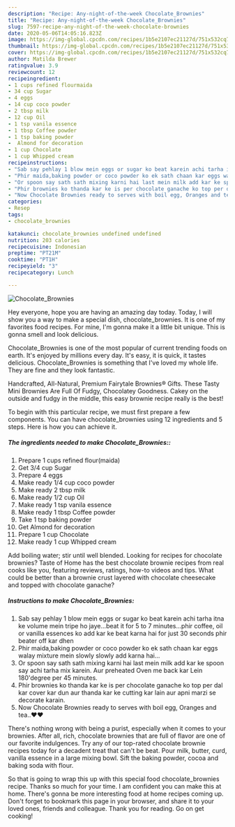```yaml
---
description: "Recipe: Any-night-of-the-week Chocolate_Brownies"
title: "Recipe: Any-night-of-the-week Chocolate_Brownies"
slug: 7597-recipe-any-night-of-the-week-chocolate-brownies
date: 2020-05-06T14:05:16.823Z
image: https://img-global.cpcdn.com/recipes/1b5e2107ec21127d/751x532cq70/chocolate_brownies-recipe-main-photo.jpg
thumbnail: https://img-global.cpcdn.com/recipes/1b5e2107ec21127d/751x532cq70/chocolate_brownies-recipe-main-photo.jpg
cover: https://img-global.cpcdn.com/recipes/1b5e2107ec21127d/751x532cq70/chocolate_brownies-recipe-main-photo.jpg
author: Matilda Brewer
ratingvalue: 3.9
reviewcount: 12
recipeingredient:
- 1 cups refined flourmaida
- 34 cup Sugar
- 4 eggs
- 14 cup coco powder
- 2 tbsp milk
- 12 cup Oil
- 1 tsp vanila essence
- 1 tbsp Coffee powder
- 1 tsp baking powder
-  Almond for decoration
- 1 cup Chocolate
- 1 cup Whipped cream
recipeinstructions:
- "Sab say pehlay 1 blow mein eggs or sugar ko beat karein achi tarha itna ke volume mein tripe ho jaye...beat it for 5 to 7 minutes...phir coffee, oil or vanilla essences ko add kar ke beat karna hai for just 30 seconds phir beater off kar dhen"
- "Phir maida,baking powder or coco powder ko ek sath chaan kar eggs walay mixture mein slowly slowly add karna hai..."
- "Or spoon say sath sath mixing karni hai last mein milk add kar ke spoon say achi tarha mix karein. Aur preheated Oven me back kar Lein 180&#39;degree per 45 minutes."
- "Phir brownies ko thanda kar ke is per chocolate ganache ko top per dal kar cover kar dun aur thanda kar ke cutting kar lain aur apni marzi se decorate karain."
- "Now Chocolate Brownies ready to serves with boil egg, Oranges and tea..❤❤"
categories:
- Resep
tags:
- chocolate_brownies

katakunci: chocolate_brownies undefined undefined
nutrition: 203 calories
recipecuisine: Indonesian
preptime: "PT21M"
cooktime: "PT1H"
recipeyield: "3"
recipecategory: Lunch

---
```



![Chocolate_Brownies](https://img-global.cpcdn.com/recipes/1b5e2107ec21127d/751x532cq70/chocolate_brownies-recipe-main-photo.jpg)

Hey everyone, hope you are having an amazing day today. Today, I will show you a way to make a special dish, chocolate_brownies. It is one of my favorites food recipes. For mine, I'm gonna make it a little bit unique. This is gonna smell and look delicious.

Chocolate_Brownies is one of the most popular of current trending foods on earth. It's enjoyed by millions every day. It's easy, it is quick, it tastes delicious. Chocolate_Brownies is something that I've loved my whole life. They are fine and they look fantastic.

Handcrafted, All-Natural, Premium Fairytale Brownies® Gifts. These Tasty Mini Brownies Are Full Of Fudgy, Chocolatey Goodness. Cakey on the outside and fudgy in the middle, this easy brownie recipe really is the best!


To begin with this particular recipe, we must first prepare a few components. You can have chocolate_brownies using 12 ingredients and 5 steps. Here is how you can achieve it.

##### The ingredients needed to make Chocolate_Brownies::

1. Prepare 1 cups refined flour(maida)
1. Get 3/4 cup Sugar
1. Prepare 4 eggs
1. Make ready 1/4 cup coco powder
1. Make ready 2 tbsp milk
1. Make ready 1/2 cup Oil
1. Make ready 1 tsp vanila essence
1. Make ready 1 tbsp Coffee powder
1. Take 1 tsp baking powder
1. Get  Almond for decoration
1. Prepare 1 cup Chocolate
1. Make ready 1 cup Whipped cream


Add boiling water; stir until well blended. Looking for recipes for chocolate brownies? Taste of Home has the best chocolate brownie recipes from real cooks like you, featuring reviews, ratings, how-to videos and tips. What could be better than a brownie crust layered with chocolate cheesecake and topped with chocolate ganache? 

##### Instructions to make Chocolate_Brownies:

1. Sab say pehlay 1 blow mein eggs or sugar ko beat karein achi tarha itna ke volume mein tripe ho jaye...beat it for 5 to 7 minutes...phir coffee, oil or vanilla essences ko add kar ke beat karna hai for just 30 seconds phir beater off kar dhen
1. Phir maida,baking powder or coco powder ko ek sath chaan kar eggs walay mixture mein slowly slowly add karna hai...
1. Or spoon say sath sath mixing karni hai last mein milk add kar ke spoon say achi tarha mix karein. Aur preheated Oven me back kar Lein 180&#39;degree per 45 minutes.
1. Phir brownies ko thanda kar ke is per chocolate ganache ko top per dal kar cover kar dun aur thanda kar ke cutting kar lain aur apni marzi se decorate karain.
1. Now Chocolate Brownies ready to serves with boil egg, Oranges and tea..❤❤


There&#39;s nothing wrong with being a purist, especially when it comes to your brownies. After all, rich, chocolate brownies that are full of flavor are one of our favorite indulgences. Try any of our top-rated chocolate brownie recipes today for a decadent treat that can&#39;t be beat. Pour milk, butter, curd, vanilla essence in a large mixing bowl. Sift the baking powder, cocoa and baking soda with flour. 

So that is going to wrap this up with this special food chocolate_brownies recipe. Thanks so much for your time. I am confident you can make this at home. There's gonna be more interesting food at home recipes coming up. Don't forget to bookmark this page in your browser, and share it to your loved ones, friends and colleague. Thank you for reading. Go on get cooking!
